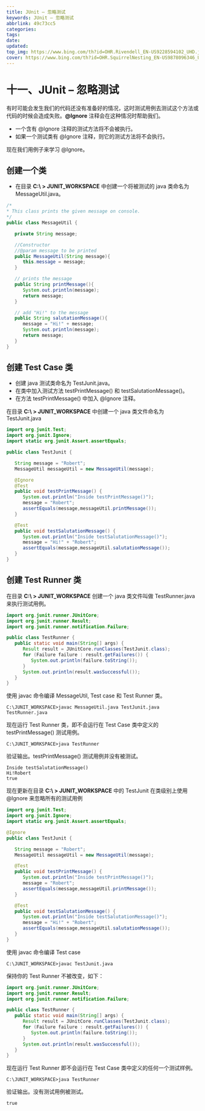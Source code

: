 ```yaml
---
title: JUnit – 忽略测试
keywords: JUnit – 忽略测试
abbrlink: 49c73cc5
categories: 
tags: 
date: 
updated: 
top_img: https://www.bing.com/th?id=OHR.Rivendell_EN-US9228594102_UHD.jpg
cover: https://www.bing.com/th?id=OHR.SquirrelNesting_EN-US9878096346_UHD.jpg
---
```

# 十一、JUnit – 忽略测试

有时可能会发生我们的代码还没有准备好的情况，这时测试用例去测试这个方法或代码的时候会造成失败。**@Ignore** 注释会在这种情况时帮助我们。

- 一个含有 @Ignore 注释的测试方法将不会被执行。
- 如果一个测试类有 @Ignore 注释，则它的测试方法将不会执行。

现在我们用例子来学习 @Ignore。

## 创建一个类

- 在目录 **C:\ > JUNIT_WORKSPACE** 中创建一个将被测试的 java 类命名为 MessageUtil.java。

```java
/*
* This class prints the given message on console.
*/
public class MessageUtil {

   private String message;

   //Constructor
   //@param message to be printed
   public MessageUtil(String message){
      this.message = message; 
   }

   // prints the message
   public String printMessage(){
      System.out.println(message);
      return message;
   }   

   // add "Hi!" to the message
   public String salutationMessage(){
      message = "Hi!" + message;
      System.out.println(message);
      return message;
   }   
} 
```

## 创建 Test Case 类

- 创建 java 测试类命名为 TestJunit.java。
- 在类中加入测试方法 testPrintMessage() 和 testSalutationMessage()。
- 在方法 testPrintMessage() 中加入 @Ignore 注释。

在目录 **C:\ > JUNIT_WORKSPACE** 中创建一个 java 类文件命名为 TestJunit.java

```java
import org.junit.Test;
import org.junit.Ignore;
import static org.junit.Assert.assertEquals;

public class TestJunit {

   String message = "Robert";   
   MessageUtil messageUtil = new MessageUtil(message);

   @Ignore
   @Test
   public void testPrintMessage() {
      System.out.println("Inside testPrintMessage()");
      message = "Robert";
      assertEquals(message,messageUtil.printMessage());
   }

   @Test
   public void testSalutationMessage() {
      System.out.println("Inside testSalutationMessage()");
      message = "Hi!" + "Robert";
      assertEquals(message,messageUtil.salutationMessage());
   }
}
```

## 创建 Test Runner 类

在目录 **C:\ > JUNIT_WORKSPACE** 创建一个 java 类文件叫做 TestRunner.java 来执行测试用例。

```java
import org.junit.runner.JUnitCore;
import org.junit.runner.Result;
import org.junit.runner.notification.Failure;

public class TestRunner {
   public static void main(String[] args) {
      Result result = JUnitCore.runClasses(TestJunit.class);
      for (Failure failure : result.getFailures()) {
         System.out.println(failure.toString());
      }
      System.out.println(result.wasSuccessful());
   }
}  
```

使用 javac 命令编译 MessageUtil, Test case 和 Test Runner 类。

```
C:\JUNIT_WORKSPACE>javac MessageUtil.java TestJunit.java TestRunner.java
```

现在运行 Test Runner 类，即不会运行在 Test Case 类中定义的 testPrintMessage() 测试用例。

```
C:\JUNIT_WORKSPACE>java TestRunner
```

验证输出。testPrintMessage() 测试用例并没有被测试。

```
Inside testSalutationMessage()
Hi!Robert
true
```

现在更新在目录 **C:\ > JUNIT_WORKSPACE** 中的 TestJunit 在类级别上使用 @Ignore 来忽略所有的测试用例

```java
import org.junit.Test;
import org.junit.Ignore;
import static org.junit.Assert.assertEquals;

@Ignore
public class TestJunit {

   String message = "Robert";   
   MessageUtil messageUtil = new MessageUtil(message);

   @Test
   public void testPrintMessage() {
      System.out.println("Inside testPrintMessage()");
      message = "Robert";
      assertEquals(message,messageUtil.printMessage());
   }

   @Test
   public void testSalutationMessage() {
      System.out.println("Inside testSalutationMessage()");
      message = "Hi!" + "Robert";
      assertEquals(message,messageUtil.salutationMessage());
   }
}
```

使用 javac 命令编译 Test case

```
C:\JUNIT_WORKSPACE>javac TestJunit.java
```

保持你的 Test Runner 不被改变，如下：

```java
import org.junit.runner.JUnitCore;
import org.junit.runner.Result;
import org.junit.runner.notification.Failure;

public class TestRunner {
   public static void main(String[] args) {
      Result result = JUnitCore.runClasses(TestJunit.class);
      for (Failure failure : result.getFailures()) {
         System.out.println(failure.toString());
      }
      System.out.println(result.wasSuccessful());
   }
}
```

现在运行 Test Runner 即不会运行在 Test Case 类中定义的任何一个测试样例。

```
C:\JUNIT_WORKSPACE>java TestRunner
```

验证输出。没有测试用例被测试。

```
true
```